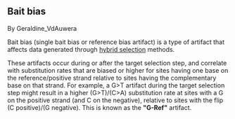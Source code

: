 ## Bait bias

By Geraldine_VdAuwera

<p>Bait bias (single bait bias or reference bias artifact) is a type of artifact that affects data generated through <a rel="nofollow" href="http://gatkforums.broadinstitute.org/gatk/discussion/6331">hybrid selection</a> methods.</p>

<p>These artifacts occur during or after the target selection step, and correlate with substitution rates that are biased or higher for sites having one base on the reference/positive strand relative to sites having the complementary base on that strand.  For example, a G&gt;T artifact during the target selection step might result in a higher (G&gt;T)/(C&gt;A) substitution rate at sites with a G on the positive strand (and C on the negative), relative to sites with the flip (C positive)/(G negative). This is known as the <strong>"G-Ref"</strong> artifact.</p>
